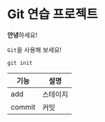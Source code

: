 # Git 연습 프로젝트

**안녕**하세요!

`Git`을 사용해 보세요!
```
git init
```

|기능|설명|
|---|---|
|add|스테이지|
|commit|커밋|
